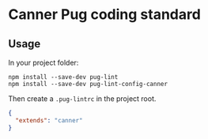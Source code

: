 # Canner Pug coding standard

## Usage

In your project folder:

```
npm install --save-dev pug-lint
npm install --save-dev pug-lint-config-canner
```

Then create a `.pug-lintrc` in the project root.

```json
{
  "extends": "canner"
}
```
